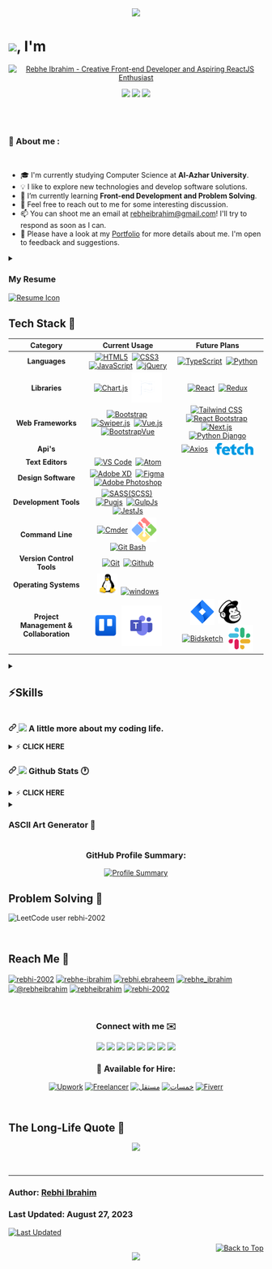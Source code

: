 <div align="center">
  <img src="https://capsule-render.vercel.app/api?type=waving&color=gradient&height=280&section=header&text=Hi%20there%20%F0%9F%91%8B&fontSize=90"></img>
</div>
<h1><img width="30" src="https://c.tenor.com/nebZyl8oN7IAAAAi/wave-hello.gif" />, I'm </h1>
<p align="center">
  <a href="https://github.com/rebhi-2002?tab=repositories" align="center">
    <img src="https://readme-typing-svg.herokuapp.com/?lines=Rebhe+Ibrahim;Creative+Front-end+Developer;Aspiring+ReactJS+Enthusiast;Always+Exploring+New+Technologies;&font=Fira%20Code&center=true&width=680&height=45&color=007ACC&vCenter=true&size=28&pause=1000" alt="Rebhe Ibrahim - Creative Front-end Developer and Aspiring ReactJS Enthusiast" />
  </a>
</p>

<!--
<h1 align="center" dir="auto"><a id="user-content--howdy-im-sy-rashid" class="anchor" aria-hidden="true" href="#-howdy-im-sy-rashid"><svg class="octicon octicon-link" viewBox="0 0 16 16" version="1.1" width="16" height="16" aria-hidden="true"><path fill-rule="evenodd" d="M7.775 3.275a.75.75 0 001.06 1.06l1.25-1.25a2 2 0 112.83 2.83l-2.5 2.5a2 2 0 01-2.83 0 .75.75 0 00-1.06 1.06 3.5 3.5 0 004.95 0l2.5-2.5a3.5 3.5 0 00-4.95-4.95l-1.25 1.25zm-4.69 9.64a2 2 0 010-2.83l2.5-2.5a2 2 0 012.83 0 .75.75 0 001.06-1.06 3.5 3.5 0 00-4.95 0l-2.5 2.5a3.5 3.5 0 004.95 4.95l1.25-1.25a.75.75 0 00-1.06-1.06l-1.25 1.25a2 2 0 01-2.83 0z"></path></svg></a><g-emoji class="g-emoji" alias="cowboy_hat_face" fallback-src="https://github.githubassets.com/images/icons/emoji/unicode/1f920.png"></g-emoji> Hi, I'm Rebhe Ibrahim 👋</h1>
-->

<div align="center">
  <!--<img src="...?style=plastic&logo=&logoColor=&colorA=&colorB=" />-->
  <img src="https://img.shields.io/github/watchers/rebhi-2002/rebhi-2002.svg?style=plastic" />
  <img src="https://img.shields.io/github/stars/rebhi-2002/rebhi-2002.svg?style=plastic" />
  <img src="https://img.shields.io/github/followers/rebhi-2002.svg?style=social&label=Follow&maxAge" />
  <br /><br />
  <div align="center"><img src="https://github-profile-trophy.vercel.app/?username=rebhi-2002&theme=onedark&row=3&column=5&no-frame=false&margin-w=6&margin-h=6" alt="" /></div>
  <!-- <img src="https://github-profile-trophy.vercel.app/?username=rebhi-2002&ryo-ma&theme=onedark" /> -->
</div>

<br />

<h3>🔎 About me :</h3><br>

- 🎓 I'm currently studying Computer Science at **Al-Azhar University**.
- 💡 I like to explore new technologies and develop software solutions.
- 🌱 I’m currently learning **Front-end Development and Problem Solving**.
- 💬 Feel free to reach out to me for some interesting discussion.
- 📫 You can shoot me an email at rebheibrahim@gmail.com! I'll try to respond as soon as I can.
- 📄 Please have a look at my [Portfolio](https://rebhi-2002.github.io/Rebhe-Portfolio/) for more details about me. I'm open to feedback and suggestions.

<details>
<summary>
<h3>My Resume</h3>
<a href="#"><img align="center" width="30" src="https://img.icons8.com/ios/48/6495ED/resume.png" alt="Resume Icon" /></a>
</summary>

# Rebhe A. Ibrahim

<kbd>![Profile Picture](https://avatars.githubusercontent.com/u/113286656?v=4)</kbd>

## Contact Information

- **Email**: rebheibrahim@email.com
- **Phone**: +972 59-752-3575
- **LinkedIn**: [linkedin.com/in/RebheIbrahim](https://www.linkedin.com/in/rebhe-ibrahim-451504244)
- **GitHub**: [github.com/rebhi-2002](https://github.com/rebhi-2002)

## Summary

Passionate and results-driven web developer with 2+ years of experience in designing and building responsive web applications. Proficient in front-end technologies, including HTML5, CSS3, and JavaScript. Proven track record of collaborating effectively in cross-functional teams to deliver high-quality projects.

## Work Experience

### Senior Front-End Developer

**Big Web Solutions** - Palestine, Gaza - October 2022 to Present

- Currently learning React and working towards building proficiency in the framework.
- Implementing best practices for performance optimization, resulting in a 40% improvement in load times.
- Collaborating with UX designers to create visually stunning and user-friendly interfaces.

### Web Developer

**Creative Design Studio** - Palestine, Gaza - October 2021 to October 2022

- Developed and maintained client websites, ensuring their functionality and responsiveness.
- Worked closely with clients to gather requirements and translate them into technical solutions.
- Conducted regular code reviews to ensure code quality and adherence to best practices.

## Education

- **Bachelor of Computer Science**
  - _Al-Azhar University-Gaza_ - 2024

## Skills

- **Front-End Technologies**: HTML5, CSS3, JavaScript (ES6+), React, Vue.js
- **Responsive Design**: Bootstrap, Media Queries
- **Version Control**: Git, GitHub
- **Testing Frameworks**: Jest
- **Problem Solving**: Strong analytical and creative problem-solving skills
- **Teamwork**: Effective communication and collaboration with cross-functional teams

## Projects

### Portfolio Website

- Designed and developed a portfolio website to showcase my work and skills.
- Technologies: HTML, CSS, JavaScript

## Languages

- **Arabic**: Native or Bilingual
- **English**: Conversational

## Hobbies

- Hiking
- Photography
- Watching Movies, Playing Games

## References

Available upon request.

<!-- <img align="center" width="350" src="https://raw.githubusercontent.com/rebhi-2002/rebhi-2002/main/images/coding.gif" alt="Coding_GIF" /> -->

<a href="#"><img align="right" src="https://img.shields.io/badge/Download-PDF-red" alt="Download Resume" /></a>
<br />

</details>

## Tech Stack 🔮

<table align="center">
  <thead>
    <tr>
      <th><strong>Category</strong></th>
      <th><strong>Current Usage</strong></th>
      <th><strong>Future Plans</strong></th>
    </tr>
  </thead>
  <tbody>
    <tr align="center">
      <td><strong>Languages</strong></td>
      <td style="vertical-align: middle">
        <a
          href="https://developer.mozilla.org/en-US/docs/Glossary/HTML5"
          target="_blank"
          ><img
            align=""
            src="https://skillicons.dev/icons?i=html"
            alt="HTML5" /></a
        >&nbsp;
        <a
          href="https://developer.mozilla.org/en-US/docs/Web/CSS"
          target="_blank"
          ><img
            align=""
            src="https://skillicons.dev/icons?i=css"
            alt="CSS3" /></a
        >&nbsp;
        <a
          href="https://developer.mozilla.org/en-US/docs/Web/JavaScript"
          target="_blank"
          ><img
            align=""
            src="https://skillicons.dev/icons?i=js"
            alt="JavaScript" /></a
        >&nbsp;
        <a href="https://jquery.com" target="_blank"
          ><img
            align=""
            src="https://skillicons.dev/icons?i=jquery"
            alt="jQuery" /></a
        >
      </td>
      <td style="vertical-align: middle">
        <a href="https://www.typescriptlang.org" target="_blank"
          ><img
            align=""
            src="https://skillicons.dev/icons?i=typescript"
            alt="TypeScript" /></a
        >&nbsp;
        <a href="https://www.python.org" target="_blank"
          ><img
            align=""
            src="https://skillicons.dev/icons?i=python"
            alt="Python" /></a
        >
      </td>
    </tr>
    <tr align="center">
      <td><strong>Libraries</strong></td>
      <td style="vertical-align: middle">
        <a href="https://www.chartjs.org" target="_blank"
          ><img
            align="center"
            width="48"
            src="https://avatars.githubusercontent.com/u/10342521?s=200&v=4"
            alt="Chart.js" /></a
        >&nbsp;
        <a href="https://fontawesome.com" target="_blank"
          ><img
            align="center"
            width="60"
            src="https://raw.githubusercontent.com/rebhi-2002/rebhi-2002/main/images/1505683.png"
            alt="fontawesome" /></a
        >
      </td>
      <td style="vertical-align: middle">
        <a href="https://react.dev" target="_blank"
          ><img
            align=""
            src="https://skillicons.dev/icons?i=react"
            alt="React" /></a
        >&nbsp;
        <a href="https://redux.js.org" target="_blank"
          ><img
            align=""
            src="https://skillicons.dev/icons?i=redux"
            alt="Redux" /></a
        >
      </td>
    </tr>
    <tr align="center">
      <td><strong>Web Frameworks</strong></td>
      <td style="vertical-align: middle">
        <a href="https://getbootstrap.com" target="_blank"
          ><img
            align=""
            src="https://skillicons.dev/icons?i=bootstrap"
            alt="Bootstrap" /></a
        >&nbsp;
        <a href="https://swiperjs.com" target="_blank"
          ><img
            align=""
            width="46"
            src="https://swiperjs.com/images/swiper-logo.svg"
            alt="Swiper.js" /></a
        >&nbsp;
        <a href="https://vuejs.org" target="_blank"
          ><img
            align=""
            src="https://skillicons.dev/icons?i=vuejs"
            alt="Vue.js" /></a
        >&nbsp;
        <!--<a href="https://vuejs.org" target="_blank"><img align="" width="60" src="https://avatars.githubusercontent.com/u/6128107?s=200&v=4" alt="Vue.js" /></a>&nbsp;-->
        <a href="https://bootstrap-vue.org" target="_blank"
          ><img
            align=""
            width="46"
            src="https://avatars.githubusercontent.com/u/22965283?s=200&v=4"
            alt="BootstrapVue" /></a
        >
      </td>
      <td style="vertical-align: middle">
        <a href="https://tailwindcss.com" target="_blank"
          ><img
            align=""
            width="60"
            src="https://avatars.githubusercontent.com/u/67109815?s=200&v=4"
            alt="Tailwind CSS" /></a
        >&nbsp;
        <a href="https://react-bootstrap.netlify.app" target="_blank"
          ><img
            align=""
            width="48"
            src="https://avatars.githubusercontent.com/u/6853419?s=200&v=4"
            alt="React Bootstrap" /></a
        >&nbsp;
        <a href="https://nextjs.org" target="_blank"
          ><img
            align=""
            src="https://skillicons.dev/icons?i=nextjs"
            alt="Next.js" /></a
        >&nbsp;
        <a href="https://www.djangoproject.com" target="_blank"
          ><img
            align=""
            src="https://skillicons.dev/icons?i=django"
            alt="Python Django" /></a
        >
      </td>
    </tr>
    <tr align="center">
      <td><strong>Api's</strong></td>
      <td style="vertical-align: middle"></td>
      <td style="vertical-align: middle">
        <a href="https://axios-http.com" target="_blank"
          ><img
            align="center"
            width="100"
            src="https://axios-http.com/assets/logo.svg"
            alt="Axios" /></a
        >&nbsp;&nbsp;&nbsp;
        <a
          href="https://developer.mozilla.org/en-US/docs/Web/API/Fetch_API"
          target="_blank"
          ><img
            align="center"
            width="75"
            src="https://raw.githubusercontent.com/rebhi-2002/rebhi-2002/main/images/fetch.png"
            alt="Fetch_API" /></a
        >
      </td>
    </tr>
    <tr align="center">
      <td><strong>Text Editors</strong></td>
      <td style="vertical-align: middle">
        <a href="https://code.visualstudio.com" target="_blank"
          ><img
            align=""
            src="https://skillicons.dev/icons?i=vscode"
            alt="VS Code" /></a
        >&nbsp;
        <a href="https://github.blog/2022-06-08-sunsetting-atom" target="_blank"
          ><img
            align=""
            src="https://skillicons.dev/icons?i=atom"
            alt="Atom" /></a
        >
      </td>
      <td style="vertical-align: middle"></td>
    </tr>
    <tr align="center">
      <td><strong>Design Software</strong></td>
      <td style="vertical-align: middle">
        <a href="https://helpx.adobe.com/support/xd.html" target="_blank"
          ><img
            align=""
            src="https://skillicons.dev/icons?i=xd"
            alt="Adobe XD" /></a
        >&nbsp;
        <a href="https://www.figma.com" target="_blank"
          ><img
            align=""
            src="https://skillicons.dev/icons?i=figma"
            alt="Figma" /></a
        >&nbsp;
        <a href="https://helpx.adobe.com/support/photoshop.html" target="_blank"
          ><img
            align=""
            src="https://skillicons.dev/icons?i=photoshop"
            alt="Adobe Photoshop" /></a
        >
      </td>
      <td style="vertical-align: middle"></td>
    </tr>
    <tr align="center">
      <td><strong>Development Tools</strong></td>
      <td style="vertical-align: middle">
        <a href="https://sass-lang.com" target="_blank"
          ><img
            align=""
            src="https://skillicons.dev/icons?i=sass"
            alt="SASS(SCSS)" /></a
        >&nbsp;
        <a href="https://pugjs.org/api/getting-started.html" target="_blank"
          ><img
            align=""
            src="https://skillicons.dev/icons?i=pug"
            alt="Pugjs" /></a
        >&nbsp;
        <a href="https://gulpjs.com" target="_blank"
          ><img
            align=""
            src="https://skillicons.dev/icons?i=gulp"
            alt="GulpJs" /></a
        >&nbsp;
        <a href="https://jestjs.io" target="_blank"
          ><img
            align=""
            src="https://skillicons.dev/icons?i=jest"
            alt="JestJs" /></a
        >
      </td>
      <td style="vertical-align: middle"></td>
    </tr>
    <tr align="center">
      <td><strong>Command Line</strong></td>
      <td style="vertical-align: middle">
        <a href="https://cmder.app" target="_blank"
          ><img
            align="center"
            src="https://raw.githubusercontent.com/cmderdev/cmder/master/icons/icon_48_green.png"
            alt="Cmder" /></a
        >&nbsp;
        <a href="https://git-scm.com" target="_blank"
          ><img
            align="center"
            height="48"
            src="https://raw.githubusercontent.com/rebhi-2002/rebhi-2002/main/images/git-bash.png"
            alt="Git Bash" /></a
        >&nbsp;
        <a href="https://git-scm.com" target="_blank"
          ><img
            align="center"
            src="https://skillicons.dev/icons?i=bash"
            alt="Git Bash" /></a
        >
        <!-- <svg height="2419" viewBox="31.98258924 32.28452272 135.54499681 132.49547728" width="2500" xmlns="http://www.w3.org/2000/svg"><path d="m95.72 81.45v12.55l-30.11-30.1 10-10 15.19 15.2a9.75 9.75 0 0 0 -.61 3.43 9.91 9.91 0 0 0 5.53 8.92zm9.23 1.81 4.68 4.68-4.68 4.69zm28.64-19.26-18.09 18.07-6.09-6.07a9.83 9.83 0 0 0 .54-4.67 10 10 0 0 0 -9.39-8.68 9.64 9.64 0 0 0 -3.89.6l-15.2-15.25 12.88-12.84a7.36 7.36 0 0 1 10.42 0z" fill="#ff8080"/><path d="m89.74 105.53-27.36 27.36-27.15-26.89a8.49 8.49 0 0 1 .09-11.86l28-28 26.42 26.51a9.12 9.12 0 0 1 0 12.88z" fill="#80b3ff"/><path d="m105 108.79v11.49a9.46 9.46 0 0 1 4.46 9.88 9.32 9.32 0 0 1 -7.42 7.53 9.47 9.47 0 0 1 -6.32-17.69v-12.7a1 1 0 0 0 -1.63-.68l-28.67 28.66 29.5 29.5a7.33 7.33 0 0 0 10.36 0l27.83-27.78z" fill="#ffe680"/><path d="m163.54 107.45-26.54 26.55-28.58-28.58a8.56 8.56 0 0 1 0-12.1l3.29-3.32 7.29 7.27a9.92 9.92 0 1 0 5.88-5.88l-7.25-7.24 18.54-18.53 27.37 27.38a10.19 10.19 0 0 1 0 14.45z" fill="#8dd35f"/></svg> -->
      </td>
      <td style="vertical-align: middle"></td>
    </tr>
    <tr align="center">
      <td><strong>Version Control Tools</strong></td>
      <td style="vertical-align: middle">
        <a href="https://git-scm.com" target="_blank"
          ><img
            align=""
            src="https://skillicons.dev/icons?i=git"
            alt="Git" /></a
        >&nbsp;
        <a href="https://github.com" target="_blank"
          ><img
            align=""
            src="https://skillicons.dev/icons?i=github"
            alt="Github" /></a
        >
      </td>
      <td style="vertical-align: middle"></td>
    </tr>
    <tr align="center">
      <td><strong>Operating Systems</strong></td>
      <td style="vertical-align: middle">
        <a href="https://www.linux.org/" target="_blank" rel="noreferrer"><img align="" src="https://raw.githubusercontent.com/devicons/devicon/master/icons/linux/linux-original.svg" alt="linux" width="40" height="40" /></a>&nbsp;
        <a href="https://www.microsoft.com/en-us/windows" target="_blank"><img align="" src="https://upload.wikimedia.org/wikipedia/commons/4/44/Microsoft_logo.svg" alt="windows" width="40" height="40" /></a>
      </td>
      <td style="vertical-align: middle"></td>
    </tr>
    <tr align="center">
      <td><strong>Project Management & Collaboration</strong></td>
      <td style="vertical-align: middle">
        <a href="https://trello.com" target="_blank"><img align="center" width="46" src="https://raw.githubusercontent.com/rebhi-2002/rebhi-2002/main/images/2282472048054_9a51d280179d828b3ad7_512.png" alt="Trello" /></a>&nbsp;
        <a href="https://www.microsoft.com/en-us/microsoft-teams/group-chat-software" target="_blank"><img align="center" width="80" src="https://raw.githubusercontent.com/rebhi-2002/rebhi-2002/main/images/MicrosoftTeams.png" alt="Microsoft Teams" /></a>
      </td>
      <td style="vertical-align: middle">
        <a href="https://www.atlassian.com/software/jira" target="_blank"
          ><img
            align="center"
            width="48"
            src="https://raw.githubusercontent.com/rebhi-2002/rebhi-2002/main/images/jira-software-logo-jira-logo-hd-png.webp"
            alt="Jira" /></a
        >&nbsp;
        <a href="https://mailchimp.com" target="_blank"
          ><img
            align="center"
            width="46"
            src="https://raw.githubusercontent.com/rebhi-2002/rebhi-2002/main/images/photo_2023-08-18_18-50-08.jpg"
            alt="Mailchimp" /></a
        >&nbsp;&nbsp;
        <a href="https://www.bidsketch.com" target="_blank"
          ><img
            align="center"
            width="90"
            src="https://www.bidsketch.com/images/marketing/v2/bidsketch-logo-large-reverse.svg"
            alt="Bidsketch" /></a
        >&nbsp;&nbsp;
        <a href="https://slack.com" target="_blank"
          ><img
            align="center"
            width="48"
            src="https://raw.githubusercontent.com/rebhi-2002/rebhi-2002/main/images/slack.png"
            alt="Slack" /></a
        >
      </td>
    </tr>

  </tbody>
</table>

<details>
<summary><h2>⚡Skills</h2></summary>
<div align="left">

### Programming Languages:

- In-depth knowledge of HTML5, CSS3, and JavaScript (including ES6+).
- Proficient in building responsive and interactive web pages with a strong foundation in front-end technologies.

### Frameworks:

- Experienced in utilizing Bootstrap for creating modern and responsive web interfaces.
- Familiar with Vue.js for building dynamic and efficient user interfaces.
- Skilled in using testing frameworks like Jest for ensuring code quality.

### Text Editors & Design Tools:

- Proficient in using industry-standard tools such as VS Code and Atom for coding.
- Skilled in creating UI/UX prototypes with Adobe XD and Figma.
- Capable of enhancing images with Adobe Photoshop to achieve the desired visual impact.

### Future Learning:

- Eager to expand skills with upcoming technologies.
- Looking forward to diving into the world of React and Next.js for building powerful front-end applications.
- Excited to explore the versatility of Python and Django for backend development.
- Planning to master Git and GitHub for effective version control.
</div>

<div align="right">
  <img align="center" width="170" src="https://github.com/rebhi-2002/rebhi-2002/assets/113286656/adf9d508-048f-4a13-bc91-208195ab5ca8" alt="🧑‍💻 WebDeveloperMycrxnGIF">
</div>
</details>

<h3 dir="auto">
  <a id="user-content--a-little-more-about-me" class="anchor" aria-hidden="true" href="#-a-little-more-about-me">
    <svg class="octicon octicon-link" viewBox="0 0 16 16" version="1.1" width="16" height="16" aria-hidden="true">
      <path fill-rule="evenodd" d="M7.775 3.275a.75.75 0 001.06 1.06l1.25-1.25a2 2 0 112.83 2.83l-2.5 2.5a2 2 0 01-2.83 0 .75.75 0 00-1.06 1.06 3.5 3.5 0 004.95 0l2.5-2.5a3.5 3.5 0 00-4.95-4.95l-1.25 1.25zm-4.69 9.64a2 2 0 010-2.83l2.5-2.5a2 2 0 012.83 0 .75.75 0 001.06-1.06 3.5 3.5 0 00-4.95 0l-2.5 2.5a3.5 3.5 0 004.95 4.95l1.25-1.25a.75.75 0 00-1.06-1.06l-1.25 1.25a2 2 0 01-2.83 0z">
      </path>
    </svg>
  </a>
  <a target="_blank" rel="noopener noreferrer" href="https://camo.githubusercontent.com/be37cdc8f930300096c506ad4574eaae977c48fbb2705cfcb92f4eeab8282c7a/68747470733a2f2f6d656469612e67697068792e636f6d2f6d656469612f56674344417a634b767352364f4d307557672f67697068792e676966">
    <img src="https://camo.githubusercontent.com/be37cdc8f930300096c506ad4574eaae977c48fbb2705cfcb92f4eeab8282c7a/68747470733a2f2f6d656469612e67697068792e636f6d2f6d656469612f56674344417a634b767352364f4d307557672f67697068792e676966" width="50" data-canonical-src="https://media.giphy.com/media/VgCDAzcKvsR6OM0uWg/giphy.gif" style="max-width: 100%;"></a> A little more about my coding life.
</h3>

<details>
  <summary>
    <g-emoji class="g-emoji" alias="zap" fallback-src="https://github.githubassets.com/images/icons/emoji/unicode/26a1.png">⚡️
    </g-emoji>
    <strong>CLICK HERE</strong>
  </summary>

  <br>

  <article class="markdown-body entry-content container-lg f5" itemprop="text">
    <div class="highlight highlight-source-shell position-relative overflow-auto">
      <pre><span class="pl-k">&gt;</span> neofetch</pre>
      <div class="zeroclipboard-container position-absolute right-0 top-0">
      <clipboard-copy aria-label="Copy" class="ClipboardButton btn js-clipboard-copy m-2 p-0 tooltipped-no-delay" data-copy-feedback="Copied!" data-tooltip-direction="w" value="> neofetch" tabindex="0" role="button" style="display: inherit;">
        <svg aria-hidden="true" height="16" viewBox="0 0 16 16" version="1.1" width="16" data-view-component="true" class="octicon octicon-copy js-clipboard-copy-icon m-2">
          <path fill-rule="evenodd" d="M0 6.75C0 5.784.784 5 1.75 5h1.5a.75.75 0 010 1.5h-1.5a.25.25 0 00-.25.25v7.5c0 .138.112.25.25.25h7.5a.25.25 0 00.25-.25v-1.5a.75.75 0 011.5 0v1.5A1.75 1.75 0 019.25 16h-7.5A1.75 1.75 0 010 14.25v-7.5z">
          </path>
          <path fill-rule="evenodd" d="M5 1.75C5 .784 5.784 0 6.75 0h7.5C15.216 0 16 .784 16 1.75v7.5A1.75 1.75 0 0114.25 11h-7.5A1.75 1.75 0 015 9.25v-7.5zm1.75-.25a.25.25 0 00-.25.25v7.5c0 .138.112.25.25.25h7.5a.25.25 0 00.25-.25v-7.5a.25.25 0 00-.25-.25h-7.5z"></path>
        </svg>
        <svg aria-hidden="true" height="16" viewBox="0 0 16 16" version="1.1" width="16" data-view-component="true" class="octicon octicon-check js-clipboard-check-icon color-fg-success d-none m-2">
          <path fill-rule="evenodd" d="M13.78 4.22a.75.75 0 010 1.06l-7.25 7.25a.75.75 0 01-1.06 0L2.22 9.28a.75.75 0 011.06-1.06L6 10.94l6.72-6.72a.75.75 0 011.06 0z">
          </path>
        </svg>
      </clipboard-copy>
    </div>
  </div>

  <div class="highlight highlight-source-cs position-relative overflow-auto">
  <pre><span class="pl-smi">rebhi-2002@github</span>
<span class="pl-k">------------------------</span><span class="pl-k">-</span>
  <span class="pl-en">🤖 OS</span>: <span class="pl-smi">Windows</span><span class="pl-smi">x86_64</span>
  <span class="pl-en">🤷‍♂️ Pronouns</span>: <span class="pl-smi">He</span><span class="pl-k">/</span><span class="pl-smi">Him</span>
  <span class="pl-en">🗺️ Location</span>: <span class="pl-smi">Palestine</span>, <span class="pl-smi">Gaza</span>
  <span class="pl-en">🔥 Frameworks</span>: <span class="pl-smi">Vue.js</span>
  <span class="pl-en">🧑‍💻 Languages & Skils</span>: <span class="pl-smi">C</span>, <span class="pl-smi">Java</span>,
                  <span class="pl-smi">HTML5</span>, <span class="pl-smi">CSS3</span>,
                  <span class="pl-smi">JavaScript</span>, <span class="pl-smi">ChartJs</span>,
                  <span class="pl-smi">jQuery</span>, <span class="pl-smi">Bootstrap</span>,
                  <span class="pl-smi">SCSS</span>, <span class="pl-smi">Python</span>
  <span class="pl-en">🥅 2022 Goals: </span><span class="pl-smi"><strong>Learn more about web</strong></span>
  <span class="pl-en">⚡ Hobbies</span>: <span class="pl-smi">Learning New Things</span>, <span class="pl-smi">Gaming</span>
  <span class="pl-en">📧 Email</span>: <span class="pl-smi">rebheibrahim@gmail.com</span></pre>
  </div>

  <div class="zeroclipboard-container position-absolute right-0 top-0">
    <clipboard-copy aria-label="Copy" class="ClipboardButton btn js-clipboard-copy m-2 p-0 tooltipped-no-delay" data-copy-feedback="Copied!" data-tooltip-direction="w" value="pgsohail@github" tabindex="0" role="button" style="display: inherit;">
      <svg aria-hidden="true" height="16" viewBox="0 0 16 16" version="1.1" width="16" data-view-component="true" class="octicon octicon-copy js-clipboard-copy-icon m-2">
        <path fill-rule="evenodd" d="M0 6.75C0 5.784.784 5 1.75 5h1.5a.75.75 0 010 1.5h-1.5a.25.25 0 00-.25.25v7.5c0 .138.112.25.25.25h7.5a.25.25 0 00.25-.25v-1.5a.75.75 0 011.5 0v1.5A1.75 1.75 0 019.25 16h-7.5A1.75 1.75 0 010 14.25v-7.5z">
        </path>
        <path fill-rule="evenodd" d="M5 1.75C5 .784 5.784 0 6.75 0h7.5C15.216 0 16 .784 16 1.75v7.5A1.75 1.75 0 0114.25 11h-7.5A1.75 1.75 0 015 9.25v-7.5zm1.75-.25a.25.25 0 00-.25.25v7.5c0 .138.112.25.25.25h7.5a.25.25 0 00.25-.25v-7.5a.25.25 0 00-.25-.25h-7.5z">
        </path>
      </svg>
      <svg aria-hidden="true" height="16" viewBox="0 0 16 16" version="1.1" width="16" data-view-component="true" class="octicon octicon-check js-clipboard-check-icon color-fg-success m-2 d-none">
        <path fill-rule="evenodd" d="M13.78 4.22a.75.75 0 010 1.06l-7.25 7.25a.75.75 0 01-1.06 0L2.22 9.28a.75.75 0 011.06-1.06L6 10.94l6.72-6.72a.75.75 0 011.06 0z">
        </path>
      </svg>
    </clipboard-copy>
    </div>
  </div>
<br />

  <p align="center" dir="auto">
    <img src="https://img.shields.io/badge/HTML5-E34F26?style=for-the-badge&amp;logo=html5&amp;logoColor=white" alt="HTML5 Badge">
    <img src="https://img.shields.io/badge/CSS3-1572B6?style=for-the-badge&amp;logo=css3&amp;logoColor=white" alt="CSS3 Badge">
    <img src="https://img.shields.io/badge/jQuery-0769AD?style=for-the-badge&amp;logo=jquery&amp;logoColor=white" alt="jQuery Badge">
    <img src="https://img.shields.io/badge/JavaScript-F7DF1E?style=for-the-badge&amp;logo=javascript&amp;logoColor=black" alt="JavaScript Badge">
    <img src="https://img.shields.io/badge/Bootstrap-7952B3?style=for-the-badge&amp;logo=bootstrap&amp;logoColor=white" alt="Bootstrap Badge">
    <img src="https://img.shields.io/badge/Sass-CC6699?style=for-the-badge&amp;logo=sass&amp;logoColor=white" alt="SASS Badge">
    <img src="https://img.shields.io/badge/MySQL-4479A1?style=for-the-badge&amp;logo=mysql&amp;logoColor=white" alt="MySQL Badge">
    <img src="https://img.shields.io/badge/React-61DAFB?style=for-the-badge&amp;logo=react&amp;logoColor=black" alt="React Badge">
    <img src="https://img.shields.io/badge/Python-3776AB?style=for-the-badge&amp;logo=python&amp;logoColor=white" alt="Python Badge">
    <img src="https://img.shields.io/badge/Django-092E20?style=for-the-badge&amp;logo=django&amp;logoColor=white" alt="Django Badge">
    <img src="https://img.shields.io/badge/C-00599C?style=for-the-badge&amp;logo=c&amp;logoColor=white" alt="C Badge">
    <img src="https://img.shields.io/badge/Java-007396?style=for-the-badge&amp;logo=java&amp;logoColor=white" alt="Java Badge">
    <img src="https://img.shields.io/badge/Tailwind%20CSS-38B2AC?style=for-the-badge&amp;logo=tailwind-css&amp;logoColor=white" alt="Tailwind CSS Badge">
    <img src="https://img.shields.io/badge/TypeScript-3178C6?style=for-the-badge&amp;logo=typescript&amp;logoColor=white" alt="TypeScript Badge">
    <img src="https://img.shields.io/badge/Webpack-8DD6F9?style=for-the-badge&amp;logo=webpack&amp;logoColor=black" alt="Webpack Badge">
    <img src="https://img.shields.io/badge/Figma-F24E1E?style=for-the-badge&amp;logo=figma&amp;logoColor=white" alt="Figma Badge">
    <img src="https://img.shields.io/badge/Adobe%20Photoshop-31A8FF?style=for-the-badge&amp;logo=adobe%20photoshop&amp;logoColor=white" alt="Adobe Photoshop Badge">
    <img src="https://img.shields.io/badge/Adobe%20Illustrator-FF9A00?style=for-the-badge&amp;logo=adobe%20illustrator&amp;logoColor=white" alt="Adobe Illustrator Badge">
    <img src="https://img.shields.io/badge/Canva-00C4CC?style=for-the-badge&amp;logo=canva&amp;logoColor=white" alt="Canva Badge">
    <img src="https://img.shields.io/badge/Marvel-E44D27?style=for-the-badge&amp;logo=marvel&amp;logoColor=white" alt="Marvel Badge">
    <img src="https://img.shields.io/badge/InVision-FF3366?style=for-the-badge&amp;logo=invision&amp;logoColor=white" alt="InVision Badge">
    <img src="https://img.shields.io/badge/Sketch-F7B500?style=for-the-badge&amp;logo=sketch&amp;logoColor=white" alt="Sketch Badge">
    <img src="https://img.shields.io/badge/Visual%20Studio%20Code-007ACC?style=for-the-badge&amp;logo=visual%20studio%20code&amp;logoColor=white" alt="Visual Studio Code Badge">
    <img src="https://img.shields.io/badge/Atom-66595C?style=for-the-badge&amp;logo=atom&amp;logoColor=white" alt="Atom Badge">
    <img src="https://img.shields.io/badge/GitHub-181717?style=for-the-badge&amp;logo=github&amp;logoColor=white" alt="GitHub Badge">
    <img src="https://img.shields.io/badge/Git-F05032?style=for-the-badge&amp;logo=git&amp;logoColor=white" alt="Git Badge">
    <img src="https://img.shields.io/badge/IntelliJ%20IDEA-000000?style=for-the-badge&amp;logo=intellij%20idea&amp;logoColor=white" alt="IntelliJ IDEA Badge">
    <img src="https://img.shields.io/badge/Eclipse%20IDE-2C2255?style=for-the-badge&amp;logo=eclipse%20ide&amp;logoColor=white" alt="Eclipse IDE Badge">
    <img src="https://img.shields.io/badge/NetBeans%20IDE-1B6AC6?style=for-the-badge&amp;logo=apache%20netbeans%20ide&amp;logoColor=white" alt="NetBeans IDE Badge">
    <img src="https://img.shields.io/badge/PyCharm-000000?style=for-the-badge&amp;logo=pycharm&amp;logoColor=white" alt="PyCharm Badge">
    <img src="https://img.shields.io/badge/Sublime%20Text-FF9800?style=for-the-badge&amp;logo=sublime%20text&amp;logoColor=white" alt="Sublime Text Badge">
  </p>
  </article>
</details>

<h3 dir="auto">
  <a id="user-content--a-little-more-about-me" class="anchor" aria-hidden="true" href="#-a-little-more-about-me">
    <svg class="octicon octicon-link" viewBox="0 0 16 16" version="1.1" width="16" height="16" aria-hidden="true">
      <path fill-rule="evenodd" d="M7.775 3.275a.75.75 0 001.06 1.06l1.25-1.25a2 2 0 112.83 2.83l-2.5 2.5a2 2 0 01-2.83 0 .75.75 0 00-1.06 1.06 3.5 3.5 0 004.95 0l2.5-2.5a3.5 3.5 0 00-4.95-4.95l-1.25 1.25zm-4.69 9.64a2 2 0 010-2.83l2.5-2.5a2 2 0 012.83 0 .75.75 0 001.06-1.06 3.5 3.5 0 00-4.95 0l-2.5 2.5a3.5 3.5 0 004.95 4.95l1.25-1.25a.75.75 0 00-1.06-1.06l-1.25 1.25a2 2 0 01-2.83 0z">
      </path>
    </svg>
  </a>
  <a target="_blank" rel="noopener noreferrer" href="https://camo.githubusercontent.com/be37cdc8f930300096c506ad4574eaae977c48fbb2705cfcb92f4eeab8282c7a/68747470733a2f2f6d656469612e67697068792e636f6d2f6d656469612f56674344417a634b767352364f4d307557672f67697068792e676966">
    <img src="https://camo.githubusercontent.com/be37cdc8f930300096c506ad4574eaae977c48fbb2705cfcb92f4eeab8282c7a/68747470733a2f2f6d656469612e67697068792e636f6d2f6d656469612f56674344417a634b767352364f4d307557672f67697068792e676966" width="50" data-canonical-src="https://media.giphy.com/media/VgCDAzcKvsR6OM0uWg/giphy.gif" style="max-width: 100%;"></a> Github Stats 🕐
</h3>

<details>
  <summary>
    <g-emoji class="g-emoji" alias="zap" fallback-src="https://github.githubassets.com/images/icons/emoji/unicode/26a1.png">⚡️
    </g-emoji>
    <strong>CLICK HERE</strong>
  </summary>
  <br>
  <p align="left">
    <img src="https://komarev.com/ghpvc/?username=rebhi-2002&label=Profile%20views&color=0e75b6&style=flat" alt="rebhi-2002" />
  </p>
  <h3>Activity <img width="40" src="https://c.tenor.com/dWMRNxW7Ti4AAAAi/iota-tanglevision.gif" /></h3>
  <p align="center">
    <img align="center" src="https://github-readme-stats.vercel.app/api?username=rebhi-2002&show_icons=true&locale=en&theme=dark" alt="rebhi-2002" style="width:49%"/>
    <img align="center" src="https://github-readme-streak-stats.herokuapp.com/?user=rebhi-2002&theme=dark" alt="rebhi-2002" style="width:49%"/>
    <br /><br />
    <img align="center" src="https://github-readme-stats-eight-theta.vercel.app/api/top-langs/?username=rebhi-2002&layout=compact&langs_count=12&theme=dark" alt="rebhi-2002" style="width:49%" />
    <img align="center" src="https://github-readme-stats.vercel.app/api/top-langs/?username=rebhi-2002&layout=compact&theme=dark&count_private=true&hide_border=false" alt="Top Langs" style="width:49%"/>
    <br /><br />
    <!-- <kbd> -->
    <img align="center" src="https://github-profile-summary-cards.vercel.app/api/cards/repos-per-language?username=rebhi-2002&theme=github_dark" alt="Repos-per-language" style="width:49%"/>
    <img align="center" src="https://github-profile-summary-cards.vercel.app/api/cards/most-commit-language?username=rebhi-2002&theme=github_dark" alt="Most-Commit-Language" style="width:49%"/>
    <img align="center" src="https://github-profile-summary-cards.vercel.app/api/cards/stats?username=rebhi-2002&theme=github_dark" alt="Stats" style="width:49%"/>
    <img align="center" src="https://github-profile-summary-cards.vercel.app/api/cards/productive-time?username=rebhi-2002&theme=github_dark&utcOffset=3.00" alt="Productive-Time" style="width:49%"/>
    <!-- </kbd> -->
  </p>
  <h3>Contribution Graph <img width="40" src="https://c.tenor.com/8Bhx4_d52goAAAAi/mic-drop-busy-bee.gif" />
    <br /><br />
    <img align="center" src="https://github-profile-summary-cards.vercel.app/api/cards/profile-details?username=rebhi-2002&theme=github_dark" alt="GitHub Month Wise Contribution Graph" style="width:100%"/>
  </h3>
</details>

<details>

<summary><h3>ASCII Art Generator 🎨</h3></summary>

<br />

```

   ██▀███  ▓█████  ▄▄▄▄    ██░ ██ ▓█████           ██▓ ▄▄▄▄    ██▀███   ▄▄▄       ██░ ██  ██▓ ███▄ ▄███▓
  ▓██ ▒ ██▒▓█   ▀ ▓█████▄ ▓██░ ██▒▓█   ▀          ▓██▒▓█████▄ ▓██ ▒ ██▒▒████▄    ▓██░ ██▒▓██▒▓██▒▀█▀ ██▒
  ▓██ ░▄█ ▒▒███   ▒██▒ ▄██▒██▀▀██░▒███            ▒██▒▒██▒ ▄██▓██ ░▄█ ▒▒██  ▀█▄  ▒██▀▀██░▒██▒▓██    ▓██░
  ▒██▀▀█▄  ▒▓█  ▄ ▒██░█▀  ░▓█ ░██ ▒▓█  ▄          ░██░▒██░█▀  ▒██▀▀█▄  ░██▄▄▄▄██ ░▓█ ░██ ░██░▒██    ▒██
  ░██▓ ▒██▒░▒████▒░▓█  ▀█▓░▓█▒░██▓░▒████▒         ░██░░▓█  ▀█▓░██▓ ▒██▒ ▓█   ▓██▒░▓█▒░██▓░██░▒██▒   ░██▒
  ░ ▒▓ ░▒▓░░░ ▒░ ░░▒▓███▀▒ ▒ ░░▒░▒░░ ▒░ ░         ░▓  ░▒▓███▀▒░ ▒▓ ░▒▓░ ▒▒   ▓▒█░ ▒ ░░▒░▒░▓  ░ ▒░   ░  ░
    ░▒ ░ ▒░ ░ ░  ░▒░▒   ░  ▒ ░▒░ ░ ░ ░  ░          ▒ ░▒░▒   ░   ░▒ ░ ▒░  ▒   ▒▒ ░ ▒ ░▒░ ░ ▒ ░░  ░      ░
    ░░   ░    ░    ░    ░  ░  ░░ ░   ░             ▒ ░ ░    ░   ░░   ░   ░   ▒    ░  ░░ ░ ▒ ░░      ░
     ░        ░  ░ ░       ░  ░  ░   ░  ░          ░   ░         ░           ░  ░ ░  ░  ░ ░         ░
                        ░                                   ░

```

</details>

<div align="center">

### **GitHub Profile Summary:**

[![Profile Summary](https://img.shields.io/badge/Profile_Summary-View_on_Profile_Summary_for_GitHub-0D5EAF?style=flat-square&logo=github&labelColor=2E4053&logoColor=white&label=Profile%20Summary)](https://profile-summary-for-github.com/user/rebhi-2002)

</div>

## Problem Solving 🧠

![LeetCode user rebhi-2002](https://img.shields.io/badge/dynamic/json?style=for-the-badge&labelColor=black&color=%23ffa116&label=Solved&query=solvedOverTotal&url=https%3A%2F%2Fleetcode-badge.vercel.app%2Fapi%2Fusers%2Frebhi-2002&logo=leetcode&logoColor=yellow)

<br />

## Reach Me 🔭

<p align="left">
  <a href="https://dev.to/rebhe2002" target="blank"><img align="center" src="https://raw.githubusercontent.com/rahuldkjain/github-profile-readme-generator/master/src/images/icons/Social/devto.svg" alt="rebhi-2002" height="30" width="40" /></a>
  <a href="https://linkedin.com/in/rebhe-ibrahim-451504244" target="blank"><img align="center" src="https://raw.githubusercontent.com/rahuldkjain/github-profile-readme-generator/master/src/images/icons/Social/linked-in-alt.svg" alt="rebhe-ibrahim" height="30" width="40" /></a>
  <a href="https://fb.com/rebhi.ebraheem" target="blank"><img align="center" src="https://raw.githubusercontent.com/rahuldkjain/github-profile-readme-generator/master/src/images/icons/Social/facebook.svg" alt="rebhi.ebraheem" height="30" width="40" /></a>
  <a href="https://instagram.com/rebhe_ibrahim" target="blank"><img align="center" src="https://raw.githubusercontent.com/rahuldkjain/github-profile-readme-generator/master/src/images/icons/Social/instagram.svg" alt="rebhe_ibrahim" height="30" width="40" /></a>
  <a href="https://medium.com/@rebheibrahim" target="blank"><img align="center" src="https://raw.githubusercontent.com/rahuldkjain/github-profile-readme-generator/master/src/images/icons/Social/medium.svg" alt="@rebheibrahim" height="30" width="40" /></a>
  <a href="https://codeforces.com/profile/rebheibrahim" target="blank"><img align="center" src="https://raw.githubusercontent.com/rahuldkjain/github-profile-readme-generator/master/src/images/icons/Social/codeforces.svg" alt="rebheibrahim" height="30" width="40" /></a>
  <a href="https://www.leetcode.com/rebhi-2002" target="blank"><img align="center" src="https://raw.githubusercontent.com/rahuldkjain/github-profile-readme-generator/master/src/images/icons/Social/leet-code.svg" alt="rebhi-2002" height="30" width="40" /></a>
</p>

<br />

<h3 align="center">Connect with me ✉️</h3>
<p align="center" dir="auto">
  <a href="https://wa.me/972597523575" target="_blank"><img src="https://img.shields.io/badge/WhatsApp-25D366?style=for-the-badge&logo=whatsapp&logoColor=white"/></a>
  <a href="https://t.me/rebhe2002" target="_blank"><img src="https://img.shields.io/badge/Telegram-2CA5E0?style=for-the-badge&logo=telegram&logoColor=white" /></a>
  <a href="https://www.facebook.com/rebhi.ebraheem" target="blank"><img src="https://img.shields.io/badge/Facebook-1877F2?style=for-the-badge&logo=facebook&logoColor=white" /></a>
  <a href="https://instagram.com/rebhe_ibrahim" target="blank"><img src="https://img.shields.io/badge/Instagram-E4405F?style=for-the-badge&logo=instagram&logoColor=white" /></a>
  <a href="https://twitter.com/" target="blank"><img src="https://img.shields.io/badge/twitter-1877F2?style=for-the-badge&logo=twitter&logoColor=white" /></a>
  <a href="https://www.linkedin.com/in/rebhe-ibrahim-451504244" target="_blank"><img src="https://img.shields.io/badge/LinkedIn-0077B5?style=for-the-badge&logo=linkedin&logoColor=white" /></a>
  <a href="https://github.com/rebhi-2002" target="_blank"><img src="https://img.shields.io/badge/GitHub-100000?style=for-the-badge&logo=github&logoColor=white" /></a>
  <a href="https://codepen.io/rebhe-2002" target="_blank"><img src="https://img.shields.io/badge/CodePen-000000?style=for-the-badge&logo=codepen&logoColor=white" /></a>
</p>

<h3 align="center">🤝 Available for Hire: </h3>
<p align="center" dir="auto">
  <a href="https://www.upwork.com/freelancers/~01be8254101d97cbb1" target="_blank"><img src="https://img.shields.io/badge/Upwork-6FDA44?style=for-the-badge&amp;logo=upwork&amp;logoColor=white" alt="Upwork"></a>
  <a href="https://www.freelancer.com/u/RebheIbrahim" target="_blank"><img src="https://img.shields.io/badge/Freelancer-29B2FE?style=for-the-badge&amp;logo=freelancer&amp;logoColor=white" alt="Freelancer"></a>
  <a href="https://mostaql.com/u/RebheIbrahim" target="_blank"><img src="https://img.shields.io/badge/%D9%85%D8%B3%D8%AA%D9%82%D9%84-FF5800?style=for-the-badge&amp;logo=%D9%85%D8%B3%D8%AA%D9%82%D9%84&amp;logoColor=white" alt="مستقل"></a>
  <a href="https://khamsat.com/user/rebheibrahim" target="_blank"><img src="https://img.shields.io/badge/%D8%AE%D9%85%D8%B3%D8%A7%D8%AA-FF8800?style=for-the-badge&amp;logo=%D8%AE%D9%85%D8%B3%D8%A7%D8%AA&amp;logoColor=white" alt="خمسات"></a>
  <a href="" target="_blank"><img src="https://img.shields.io/badge/Fiverr-1DBF73?style=for-the-badge&logo=fiverr&logoColor=white" alt="Fiverr"></a>
</p>

<br />

## The Long-Life Quote 🎈

<p align="center">
	<img src="https://www.azquotes.com/image-quotes/Quotation-Jim-Rohn-Happiness-is-not-by-chance-but-by-choice-34-56-56.jpg" />
</p>

<br />

---

<div align="center">

<div align="left">

### **Author**: [Rebhi Ibrahim](https://github.com/rebhi-2002)

### **Last Updated**: August 27, 2023

[![Last Updated](https://img.shields.io/github/last-commit/rebhi-2002/rebhi-2002?label=Last%20Updated&style=for-the-badge)](https://github.com/rebhi-2002/rebhi-2002)

</div>

<!-- Back to TOP -->
<div align="right">
  <a href="#top">
    <img src="https://img.shields.io/static/v1?label=Back+to+Top&message=^&color=blue&style=flat-square" alt="Back to Top" style="transition: all 0.3s ease;" />
  </a>
</div>

</div>

<div align="center">
  <img src="https://capsule-render.vercel.app/api?type=waving&color=gradient&height=150&section=footer"></img>
</div>

<!--

**rebhi-2002/rebhi-2002** is a ✨ _special_ ✨ repository because its `README.md` (this file) appears on your GitHub profile.

Here are some ideas to get you started:

-->

<!--
# GitHub Stats

## GitHub Badges

[![GitHub last commit](https://img.shields.io/github/last-commit/rebhi-2002/rebhi-2002?label=Last%20Commit&style=for-the-badge)](https://github.com/rebhi-2002/rebhi-2002)
[![GitHub repo size](https://img.shields.io/github/repo-size/rebhi-2002/rebhi-2002?label=Repo%20Size&style=for-the-badge)](https://github.com/rebhi-2002/rebhi-2002)

## Commit and Issue Badges

[![GitHub activity](https://img.shields.io/github/commit-activity/y/rebhi-2002/rebhi-2002?style=for-the-badge)](https://github.com/rebhi-2002/rebhi-2002)
![GitHub commit activity](https://img.shields.io/github/commit-activity/m/rebhi-2002/rebhi-2002?style=for-the-badge)
![GitHub pull requests](https://img.shields.io/github/issues-pr/rebhi-2002/rebhi-2002?style=for-the-badge)

![GitHub issues](https://img.shields.io/github/issues-raw/rebhi-2002/rebhi-2002?style=for-the-badge)
![GitHub closed issues](https://img.shields.io/github/issues-closed-raw/rebhi-2002/rebhi-2002?style=for-the-badge)
[![GitHub issues](https://img.shields.io/github/issues/rebhi-2002/rebhi-2002?style=for-the-badge)](https://github.com/rebhi-2002/rebhi-2002/issues)
[![GitHub closed issues](https://img.shields.io/github/issues-closed/rebhi-2002/rebhi-2002?style=for-the-badge)](https://github.com/rebhi-2002/rebhi-2002/issues?q=is%3Aissue+is%3Aclosed)

## Code Coverage

![Code coverage](https://img.shields.io/badge/coverage-90%25-brightgreen?style=for-the-badge)

## GitHub Releases

![GitHub All Releases](https://img.shields.io/github/downloads/rebhi-2002/rebhi-2002/total?style=for-the-badge)
![GitHub release (latest by date)](https://img.shields.io/github/v/release/rebhi-2002/rebhi-2002?style=for-the-badge)
![GitHub release (latest by date)](https://img.shields.io/github/v/release/rebhi-2002/rebhi-2002?label=Latest%20Release&style=for-the-badge)
![GitHub release date](https://img.shields.io/github/release-date/rebhi-2002/rebhi-2002?style=for-the-badge)

## GitHub Repository Stats

[![GitHub top language](https://img.shields.io/github/languages/top/rebhi-2002/rebhi-2002?style=for-the-badge)](https://github.com/rebhi-2002/rebhi-2002)

![GitHub forks](https://img.shields.io/github/forks/rebhi-2002/rebhi-2002?style=for-the-badge)
[![GitHub stars](https://img.shields.io/github/stars/rebhi-2002/rebhi-2002?style=for-the-badge)](https://github.com/rebhi-2002/rebhi-2002/stargazers)

![GitHub last commit](https://img.shields.io/github/last-commit/rebhi-2002/rebhi-2002?style=for-the-badge)

[![GitHub repo status](https://img.shields.io/badge/repo%20status-open-brightgreen?style=for-the-badge)](https://github.com/rebhi-2002/rebhi-2002)

![GitHub contributors](https://img.shields.io/github/contributors/rebhi-2002/rebhi-2002?style=for-the-badge)

[![GitHub followers](https://img.shields.io/github/followers/rebhi-2002?style=for-the-badge)](https://github.com/rebhi-2002)
[![Twitter Follow](https://img.shields.io/twitter/follow/your-twitter-handle?style=for-the-badge)](https://twitter.com/your-twitter-handle)
[![Profile views](https://komarev.com/ghpvc/?username=rebhi-2002&style=for-the-badge)](https://github.com/rebhi-2002)
-->

<!--
```

88888888ba              88           88                                88  88                                   88           88
88      "8b             88           88                                88  88                                   88           ""
88      ,8P             88           88                                88  88                                   88
88aaaaaa8P'  ,adPPYba,  88,dPPYba,   88,dPPYba,    ,adPPYba,           88  88,dPPYba,   8b,dPPYba,  ,adPPYYba,  88,dPPYba,   88  88,dPYba,,adPYba,
88""""88'   a8P_____88  88P'    "8a  88P'    "8a  a8P_____88           88  88P'    "8a  88P'   "Y8  ""     `Y8  88P'    "8a  88  88P'   "88"    "8a
88    `8b   8PP"""""""  88       d8  88       88  8PP"""""""           88  88       d8  88          ,adPPPPP88  88       88  88  88      88      88
88     `8b  "8b,   ,aa  88b,   ,a8"  88       88  "8b,   ,aa           88  88b,   ,a8"  88          88,    ,88  88       88  88  88      88      88
88      `8b  `"Ybbd8"'  8Y"Ybbd8"'   88       88   `"Ybbd8"'           88  8Y"Ybbd8"'   88          `"8bbdP"Y8  88       88  88  88      88      88


 ____            __       __                        ______   __                     __
/\  _`\         /\ \     /\ \                      /\__  _\ /\ \                   /\ \      __
\ \ \L\ \     __\ \ \____\ \ \___      __          \/_/\ \/ \ \ \____  _ __    __  \ \ \___ /\_\    ___ ___
 \ \ ,  /   /'__`\ \ '__`\\ \  _ `\  /'__`\           \ \ \  \ \ '__`\/\`'__\/'__`\ \ \  _ `\/\ \ /' __` __`\
  \ \ \\ \ /\  __/\ \ \L\ \\ \ \ \ \/\  __/            \_\ \__\ \ \L\ \ \ \//\ \L\.\_\ \ \ \ \ \ \/\ \/\ \/\ \
   \ \_\ \_\ \____\\ \_,__/ \ \_\ \_\ \____\           /\_____\\ \_,__/\ \_\\ \__/.\_\\ \_\ \_\ \_\ \_\ \_\ \_\
    \/_/\/ /\/____/ \/___/   \/_/\/_/\/____/           \/_____/ \/___/  \/_/ \/__/\/_/ \/_/\/_/\/_/\/_/\/_/\/_/


8888888b.          888      888                              8888888 888                      888      d8b
888   Y88b         888      888                                888   888                      888      Y8P
888    888         888      888                                888   888                      888
888   d88P .d88b.  88888b.  88888b.   .d88b.                   888   88888b.  888d888 8888b.  88888b.  888 88888b.d88b.
8888888P" d8P  Y8b 888 "88b 888 "88b d8P  Y8b                  888   888 "88b 888P"      "88b 888 "88b 888 888 "888 "88b
888 T88b  88888888 888  888 888  888 88888888                  888   888  888 888    .d888888 888  888 888 888  888  888
888  T88b Y8b.     888 d88P 888  888 Y8b.                      888   888 d88P 888    888  888 888  888 888 888  888  888
888   T88b "Y8888  88888P"  888  888  "Y8888                 8888888 88888P"  888    "Y888888 888  888 888 888  888  888



 ██▀███  ▓█████  ▄▄▄▄    ██░ ██ ▓█████           ██▓ ▄▄▄▄    ██▀███   ▄▄▄       ██░ ██  ██▓ ███▄ ▄███▓
▓██ ▒ ██▒▓█   ▀ ▓█████▄ ▓██░ ██▒▓█   ▀          ▓██▒▓█████▄ ▓██ ▒ ██▒▒████▄    ▓██░ ██▒▓██▒▓██▒▀█▀ ██▒
▓██ ░▄█ ▒▒███   ▒██▒ ▄██▒██▀▀██░▒███            ▒██▒▒██▒ ▄██▓██ ░▄█ ▒▒██  ▀█▄  ▒██▀▀██░▒██▒▓██    ▓██░
▒██▀▀█▄  ▒▓█  ▄ ▒██░█▀  ░▓█ ░██ ▒▓█  ▄          ░██░▒██░█▀  ▒██▀▀█▄  ░██▄▄▄▄██ ░▓█ ░██ ░██░▒██    ▒██
░██▓ ▒██▒░▒████▒░▓█  ▀█▓░▓█▒░██▓░▒████▒         ░██░░▓█  ▀█▓░██▓ ▒██▒ ▓█   ▓██▒░▓█▒░██▓░██░▒██▒   ░██▒
░ ▒▓ ░▒▓░░░ ▒░ ░░▒▓███▀▒ ▒ ░░▒░▒░░ ▒░ ░         ░▓  ░▒▓███▀▒░ ▒▓ ░▒▓░ ▒▒   ▓▒█░ ▒ ░░▒░▒░▓  ░ ▒░   ░  ░
  ░▒ ░ ▒░ ░ ░  ░▒░▒   ░  ▒ ░▒░ ░ ░ ░  ░          ▒ ░▒░▒   ░   ░▒ ░ ▒░  ▒   ▒▒ ░ ▒ ░▒░ ░ ▒ ░░  ░      ░
  ░░   ░    ░    ░    ░  ░  ░░ ░   ░             ▒ ░ ░    ░   ░░   ░   ░   ▒    ░  ░░ ░ ▒ ░░      ░
   ░        ░  ░ ░       ░  ░  ░   ░  ░          ░   ░         ░           ░  ░ ░  ░  ░ ░         ░
                      ░                                   ░


 ________  _______   ________  ___  ___  _______                 ___  ________  ________  ________  ___  ___  ___  _____ ______
|\   __  \|\  ___ \ |\   __  \|\  \|\  \|\  ___ \               |\  \|\   __  \|\   __  \|\   __  \|\  \|\  \|\  \|\   _ \  _   \
\ \  \|\  \ \   __/|\ \  \|\ /\ \  \\\  \ \   __/|              \ \  \ \  \|\ /\ \  \|\  \ \  \|\  \ \  \\\  \ \  \ \  \\\__\ \  \
 \ \   _  _\ \  \_|/_\ \   __  \ \   __  \ \  \_|/__             \ \  \ \   __  \ \   _  _\ \   __  \ \   __  \ \  \ \  \\|__| \  \
  \ \  \\  \\ \  \_|\ \ \  \|\  \ \  \ \  \ \  \_|\ \             \ \  \ \  \|\  \ \  \\  \\ \  \ \  \ \  \ \  \ \  \ \  \    \ \  \
   \ \__\\ _\\ \_______\ \_______\ \__\ \__\ \_______\             \ \__\ \_______\ \__\\ _\\ \__\ \__\ \__\ \__\ \__\ \__\    \ \__\
    \|__|\|__|\|_______|\|_______|\|__|\|__|\|_______|              \|__|\|_______|\|__|\|__|\|__|\|__|\|__|\|__|\|__|\|__|     \|__|


 ______     ______     ______     __  __     ______              __     ______     ______     ______     __  __     __     __    __
/\  == \   /\  ___\   /\  == \   /\ \_\ \   /\  ___\            /\ \   /\  == \   /\  == \   /\  __ \   /\ \_\ \   /\ \   /\ "-./  \
\ \  __<   \ \  __\   \ \  __<   \ \  __ \  \ \  __\            \ \ \  \ \  __<   \ \  __<   \ \  __ \  \ \  __ \  \ \ \  \ \ \-./\ \
 \ \_\ \_\  \ \_____\  \ \_____\  \ \_\ \_\  \ \_____\           \ \_\  \ \_____\  \ \_\ \_\  \ \_\ \_\  \ \_\ \_\  \ \_\  \ \_\ \ \_\
  \/_/ /_/   \/_____/   \/_____/   \/_/\/_/   \/_____/            \/_/   \/_____/   \/_/ /_/   \/_/\/_/   \/_/\/_/   \/_/   \/_/  \/_/


   __      _     _               _____ _               _     _
  /__\ ___| |__ | |__   ___      \_   \ |__  _ __ __ _| |__ (_)_ __ ___
 / \/// _ \ '_ \| '_ \ / _ \      / /\/ '_ \| '__/ _` | '_ \| | '_ ` _ \
/ _  \  __/ |_) | | | |  __/   /\/ /_ | |_) | | | (_| | | | | | | | | | |
\/ \_/\___|_.__/|_| |_|\___|   \____/ |_.__/|_|  \__,_|_| |_|_|_| |_| |_|


______     _     _              _____ _               _     _
| ___ \   | |   | |            |_   _| |             | |   (_)
| |_/ /___| |__ | |__   ___      | | | |__  _ __ __ _| |__  _ _ __ ___
|    // _ \ '_ \| '_ \ / _ \     | | | '_ \| '__/ _` | '_ \| | '_ ` _ \
| |\ \  __/ |_) | | | |  __/    _| |_| |_) | | | (_| | | | | | | | | | |
\_| \_\___|_.__/|_| |_|\___|    \___/|_.__/|_|  \__,_|_| |_|_|_| |_| |_|


  _____      _     _              _____ _               _     _
 |  __ \    | |   | |            |_   _| |             | |   (_)
 | |__) |___| |__ | |__   ___      | | | |__  _ __ __ _| |__  _ _ __ ___
 |  _  // _ \ '_ \| '_ \ / _ \     | | | '_ \| '__/ _` | '_ \| | '_ ` _ \
 | | \ \  __/ |_) | | | |  __/    _| |_| |_) | | | (_| | | | | | | | | | |
 |_|  \_\___|_.__/|_| |_|\___|   |_____|_.__/|_|  \__,_|_| |_|_|_| |_| |_|


```
-->

